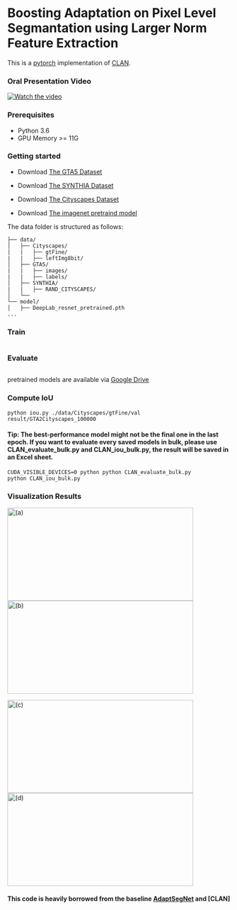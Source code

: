 # Boosting Adaptation on Pixel Level Segmantation using Larger Norm Feature Extraction
This is a [pytorch](http://pytorch.org/) implementation of [CLAN](http://openaccess.thecvf.com/content_CVPR_2019/papers/Luo_Taking_a_Closer_Look_at_Domain_Shift_Category-Level_Adversaries_for_CVPR_2019_paper.pdf).

### Oral Presentation Video
[![Watch the video](https://github.com/RoyalVane/CLAN/blob/master/gifs/video.png)](https://www.bilibili.com/video/av53561336/)

### Prerequisites
- Python 3.6
- GPU Memory >= 11G

### Getting started

- Download [The GTA5 Dataset]( https://download.visinf.tu-darmstadt.de/data/from_games/ )

- Download [The SYNTHIA Dataset]( http://synthia-dataset.net/download-2/ )

- Download [The Cityscapes Dataset]( https://www.cityscapes-dataset.com/ )

- Download [The imagenet pretraind model]( https://drive.google.com/open?id=13kjtX481LdtgJcpqD3oROabZyhGLSBm2 )

The data folder is structured as follows:
```
├── data/
│   ├── Cityscapes/     
|   |   ├── gtFine/
|   |   ├── leftImg8bit/
│   ├── GTA5/
|   |   ├── images/
|   |   ├── labels/
│   ├── SYNTHIA/ 
|   |   ├── RAND_CITYSCAPES/
│   └── 			
└── model/
│   ├── DeepLab_resnet_pretrained.pth
...
```

### Train
```
```

### Evaluate
```

```
pretrained models are available via [Google Drive]( https://drive.google.com/open?id=1Hl7r6fIbNfyA9A8wGUJIMOwzXVQ61ik8 )

### Compute IoU
```
python iou.py ./data/Cityscapes/gtFine/val result/GTA2Cityscapes_100000
```

#### Tip: The best-performance model might not be the final one in the last epoch. If you want to evaluate every saved models in bulk, please use CLAN_evaluate_bulk.py and CLAN_iou_bulk.py, the result will be saved in an Excel sheet.
```
CUDA_VISIBLE_DEVICES=0 python python CLAN_evaluate_bulk.py
python CLAN_iou_bulk.py
```

### Visualization Results
<p align="left">
	<img src="https://github.com/RoyalVane/CLAN/blob/master/gifs/video_1.gif"  width="420" height="210" alt="(a)"/>

  <img src="https://github.com/RoyalVane/CLAN/blob/master/gifs/video_2.gif"  width="420" height="210" alt="(b)"/>
</p>
<p align="left">
	<img src="https://github.com/RoyalVane/CLAN/blob/master/gifs/video_3.gif"  width="420" height="210" alt="(c)"/>
  
  <img src="https://github.com/RoyalVane/CLAN/blob/master/gifs/video_4.gif"  width="420" height="210" alt="(d)"/>
</p>

#### This code is heavily borrowed from the baseline [AdaptSegNet]( https://github.com/wasidennis/AdaptSegNet ) and [CLAN]

